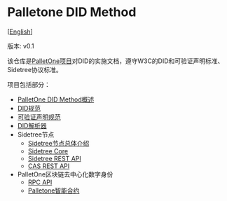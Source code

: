 # Palletone DID Method

[[English](https://github.com/palletone/palletone-DID/blob/master/README_en.md)]

版本: v0.1

该仓库是[PalletOne项目](http://pallet.one/)对DID的实施文档，遵守W3C的DID和可验证声明标准、Sidetree协议标准。

项目包括部分：

- [PalletOne DID Method概述](https://github.com/palletone/palletone-DID/blob/master/docs/overview/palletone-did-method-overview-zh-CN.md)
- [DID规范](https://github.com/palletone/palletone-DID/blob/master/docs/overview/palletone-did-syntaxes-zh-CN.md)
- [可验证声明规范](https://github.com/palletone/palletone-DID/blob/master/docs/overview/palletone-proof-claim-zh-CN.md)
- [DID解析器](https://github.com/palletone/palletone-DID/blob/master/docs/did-resolution/palletone-did-resolver-zh-CN.md)
- Sidetree节点
    - [Sidetree节点总体介绍](https://github.com/palletone/palletone-DID/blob/master/docs/sidetree-node/palletone-sidetree-overview-zh-CN.md)
    - [Sidetree Core](https://github.com/palletone/palletone-DID/blob/master/docs/sidetree-node/palletone-sidetree-core-zh-CN.md)
    - [Sidetree REST API](https://github.com/palletone/palletone-DID/blob/master/docs/sidetree-node/palletone-sidetree-rest-api-zh-CN.md)
    - [CAS REST API](https://github.com/palletone/palletone-DID/blob/master/docs/sidetree-node/palletone-sidetree-cas-rest-api-zh-CN.md)
- PalletOne区块链去中心化数字身份
   - [RPC API](https://github.com/palletone/palletone-DID/blob/master/docs/blockchain/palletone-did-rpc-api-zh-CN.md)
   - [Palletone智能合约](https://github.com/palletone/palletone-DID/blob/master/docs/did-resolution/palletone-did-contract-zh-CN.md)

